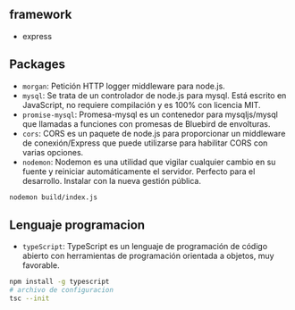 ## framework
-   express

## Packages
-   `morgan`: Petición HTTP logger middleware para node.js.
-   `mysql`: Se trata de un controlador de node.js para mysql. Está escrito en JavaScript, no requiere compilación y es 100% con licencia MIT.
-   `promise-mysql`: Promesa-mysql es un contenedor para mysqljs/mysql que llamadas a funciones con promesas de Bluebird de envolturas.
-   `cors`: CORS es un paquete de node.js para proporcionar un middleware de conexión/Express que puede utilizarse para habilitar CORS con varias opciones.
-   `nodemon`: Nodemon es una utilidad que vigilar cualquier cambio en su fuente y reiniciar automáticamente el servidor. Perfecto para el desarrollo. Instalar con la nueva gestión pública.

```sh
nodemon build/index.js
```

## Lenguaje programacion
-   `typeScript`: TypeScript es un lenguaje de programación de código abierto con herramientas de programación orientada a objetos, muy favorable.
```sh
npm install -g typescript
# archivo de configuracion
tsc --init
```